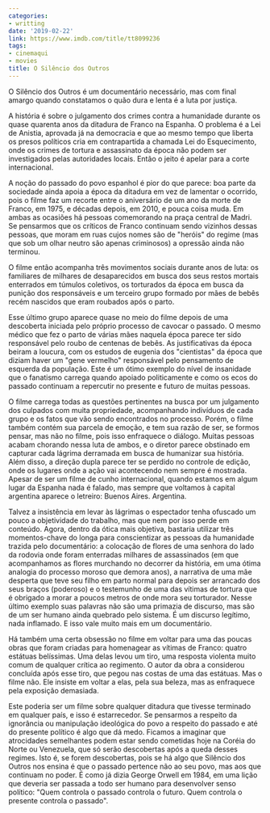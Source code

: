```yaml
---
categories:
- writting
date: '2019-02-22'
link: https://www.imdb.com/title/tt8099236
tags:
- cinemaqui
- movies
title: O Silêncio dos Outros
---
```


O Silêncio dos Outros é um documentário necessário, mas com final amargo quando constatamos o quão dura e lenta é a luta por justiça.

A história é sobre o julgamento dos crimes contra a humanidade durante os quase quarenta anos da ditadura de Franco na Espanha. O problema é a Lei de Anistia, aprovada já na democracia e que ao mesmo tempo que liberta os presos políticos cria em contrapartida a chamada Lei do Esquecimento, onde os crimes de tortura e assassinato da época não podem ser investigados pelas autoridades locais. Então o jeito é apelar para a corte internacional.

A noção do passado do povo espanhol é pior do que parece: boa parte da sociedade ainda apoia a época da ditadura em vez de lamentar o ocorrido, pois o filme faz um recorte entre o aniversário de um ano da morte de Franco, em 1975, e décadas depois, em 2010, e pouca coisa muda. Em ambas as ocasiões há pessoas comemorando na praça central de Madri. Se pensarmos que os críticos de Franco continuam sendo vizinhos dessas pessoas, que moram em ruas cujos nomes são de "heróis" do regime (mas que sob um olhar neutro são apenas criminosos) a opressão ainda não terminou.

O filme então acompanha três movimentos sociais durante anos de luta: os familiares de milhares de desaparecidos em busca dos seus restos mortais enterrados em túmulos coletivos, os torturados da época em busca da punição dos responsáveis e um terceiro grupo formado por mães de bebês recém nascidos que eram roubados após o parto.

Esse último grupo aparece quase no meio do filme depois de uma descoberta iniciada pelo próprio processo de cavocar o passado. O mesmo médico que fez o parto de várias mães naquela época parece ter sido responsável pelo roubo de centenas de bebês. As justificativas da época beiram a loucura, com os estudos de eugenia dos "cientistas" da época que diziam haver um "gene vermelho" responsável pelo pensamento de esquerda da população. Este é um ótimo exemplo do nível de insanidade que o fanatismo carrega quando apoiado politicamente e como os ecos do passado continuam a repercutir no presente e futuro de muitas pessoas.

O filme carrega todas as questões pertinentes na busca por um julgamento dos culpados com muita propriedade, acompanhando indivíduos de cada grupo e os fatos que vão sendo encontrados no processo. Porém, o filme também contém sua parcela de emoção, e tem sua razão de ser, se formos pensar, mas não no filme, pois isso enfraquece o diálogo. Muitas pessoas acabam chorando nessa luta de ambos, e o diretor parece obstinado em capturar cada lágrima derramada em busca de humanizar sua história. Além disso, a direção dupla parece ter se perdido no controle de edição, onde os lugares onde a ação vai acontecendo nem sempre é mostrada. Apesar de ser um filme de cunho internacional, quando estamos em algum lugar da Espanha nada é falado, mas sempre que voltamos à capital argentina aparece o letreiro: Buenos Aires. Argentina.

Talvez a insistência em levar às lágrimas o espectador tenha ofuscado um pouco a objetividade do trabalho, mas que nem por isso perde em conteúdo. Agora, dentro da ótica mais objetiva, bastaria utilizar três momentos-chave do longa para conscientizar as pessoas da humanidade trazida pelo documentário: a colocação de flores de uma senhora do lado da rodovia onde foram enterradas milhares de assassinados (em que acompanhamos as flores murchando no decorrer da história, em uma ótima analogia do processo moroso que demora anos), a narrativa de uma mãe desperta que teve seu filho em parto normal para depois ser arrancado dos seus braços (poderoso) e o testemunho de uma das vítimas de tortura que é obrigado a morar a poucos metros de onde mora seu torturador. Nesse último exemplo suas palavras não são uma primazia de discurso, mas são de um ser humano ainda quebrado pelo sistema. É um discurso legítimo, nada inflamado. E isso vale muito mais em um documentário.

Há também uma certa obsessão no filme em voltar para uma das poucas obras que foram criadas para homenagear as vítimas de Franco: quatro estátuas belíssimas. Uma delas levou um tiro, uma resposta violenta muito comum de qualquer crítica ao regimento. O autor da obra a considerou concluída após esse tiro, que pegou nas costas de uma das estátuas. Mas o filme não. Ele insiste em voltar a elas, pela sua beleza, mas as enfraquece pela exposição demasiada.

Este poderia ser um filme sobre qualquer ditadura que tivesse terminado em qualquer país, e isso é estarrecedor. Se pensarmos a respeito da ignorância ou manipulação ideológica do povo a respeito do passado e até do presente político é algo que dá medo. Ficamos a imaginar que atrocidades semelhantes podem estar sendo cometidas hoje na Coréia do Norte ou Venezuela, que só serão descobertas após a queda desses regimes. Isto é, se forem descobertas, pois se há algo que Silêncio dos Outros nos ensina é que o passado pertence não ao seu povo, mas aos que continuam no poder. É como já dizia George Orwell em 1984, em uma lição que deveria ser passada a todo ser humano para desenvolver senso político: "Quem controla o passado controla o futuro. Quem controla o presente controla o passado".